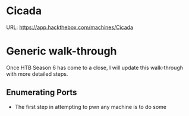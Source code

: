 # Cicada

URL: https://app.hackthebox.com/machines/Cicada

# Generic walk-through

Once HTB Season 6 has come to a close, I will update this walk-through with more detailed steps.

## Enumerating Ports

- The first step in attempting to pwn any machine is to do some 
